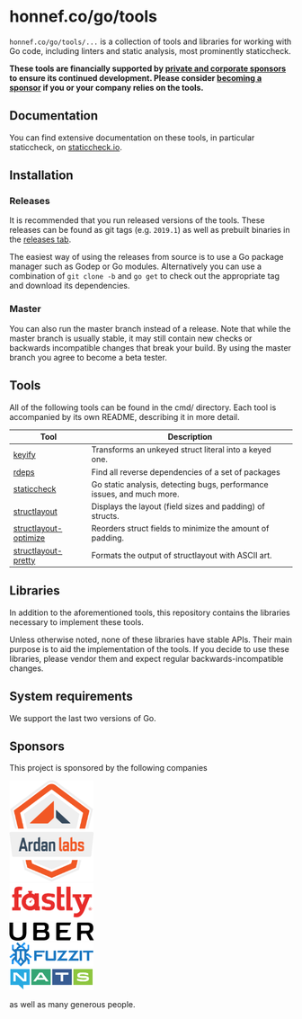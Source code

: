 # honnef.co/go/tools

`honnef.co/go/tools/...` is a collection of tools and libraries for
working with Go code, including linters and static analysis, most
prominently staticcheck.

**These tools are financially supported by [private and corporate sponsors](http://staticcheck.io/sponsors) to ensure its continued development.
Please consider [becoming a sponsor](https://github.com/users/dominikh/sponsorship) if you or your company relies on the tools.**


## Documentation

You can find extensive documentation on these tools, in particular staticcheck, on [staticcheck.io](https://staticcheck.io/docs/).


## Installation

### Releases

It is recommended that you run released versions of the tools. These
releases can be found as git tags (e.g. `2019.1`) as well as prebuilt
binaries in the [releases tab](https://github.com/dominikh/go-tools/releases).

The easiest way of using the releases from source is to use a Go
package manager such as Godep or Go modules. Alternatively you can use
a combination of `git clone -b` and `go get` to check out the
appropriate tag and download its dependencies.


### Master

You can also run the master branch instead of a release. Note that
while the master branch is usually stable, it may still contain new
checks or backwards incompatible changes that break your build. By
using the master branch you agree to become a beta tester.

## Tools

All of the following tools can be found in the cmd/ directory. Each
tool is accompanied by its own README, describing it in more detail.

| Tool                                               | Description                                                             |
|----------------------------------------------------|-------------------------------------------------------------------------|
| [keyify](cmd/keyify/)                              | Transforms an unkeyed struct literal into a keyed one.                  |
| [rdeps](cmd/rdeps/)                                | Find all reverse dependencies of a set of packages                      |
| [staticcheck](cmd/staticcheck/)                    | Go static analysis, detecting bugs, performance issues, and much more. |
| [structlayout](cmd/structlayout/)                  | Displays the layout (field sizes and padding) of structs.               |
| [structlayout-optimize](cmd/structlayout-optimize) | Reorders struct fields to minimize the amount of padding.               |
| [structlayout-pretty](cmd/structlayout-pretty)     | Formats the output of structlayout with ASCII art.                      |

## Libraries

In addition to the aforementioned tools, this repository contains the
libraries necessary to implement these tools.

Unless otherwise noted, none of these libraries have stable APIs.
Their main purpose is to aid the implementation of the tools. If you
decide to use these libraries, please vendor them and expect regular
backwards-incompatible changes.

## System requirements

We support the last two versions of Go.

## Sponsors

This project is sponsored by the following companies

[<img src="images/sponsors/ardanlabs.png" alt="Ardan labs" width="150"></img>](https://www.ardanlabs.com/)  
[<img src="images/sponsors/fastly.png" alt="Fastly" width="150"></img>](https://fastly.com)  
[<img src="images/sponsors/uber.png" alt="Uber" width="150"></img>](https://uber.com)  
[<img src="images/sponsors/fuzzit.png" alt="Fuzzit" width="150"></img>](https://fuzzit.dev)  
[<img src="images/sponsors/nats.png" alt="NATS" width="150"></img>](https://nats.io)

as well as many generous people.
